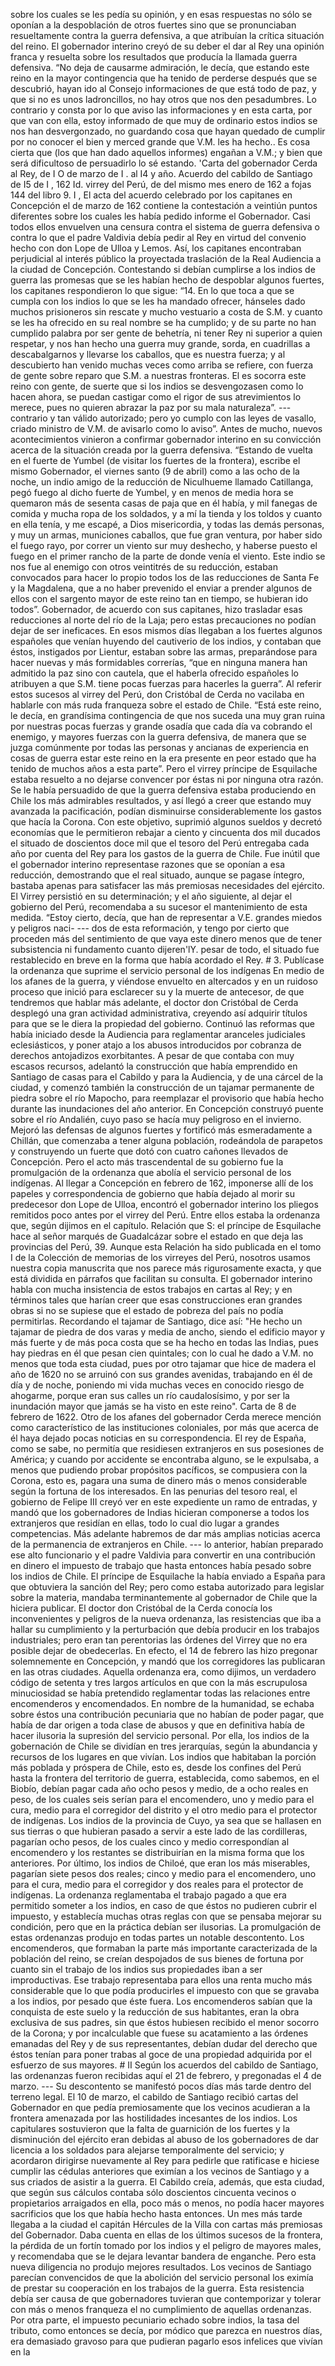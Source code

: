 sobre los cuales se les pedía su opinión, y en esas respuestas no sólo se oponían a la despoblación de otros fuertes sino que se pronunciaban resueltamente contra la guerra defensiva, a que atribuían la crítica situación del reino. El gobernador interino creyó de su deber el dar al Rey una opinión franca y resuelta sobre los resultados que producía la llamada guerra defensiva. “No deja de causarme admiración, le decía, que estando este reino en la mayor contingencia que ha tenido de perderse después que se descubrió, hayan ido al Consejo informaciones de que está todo de paz, y que si no es unos ladroncillos, no hay otros que nos den pesadumbres. Lo contrario y consta por lo que aviso las informaciones y en esta carta, por que van con ella, estoy informado de que muy de ordinario estos indios se nos han desvergonzado, no guardando cosa que hayan quedado de cumplir por no conocer el bien y merced grande que V.M. les ha hecho.. Es cosa cierta que (los que han dado aquellos informes) engañan a V.M.; y bien que será dificultoso de persuadirlo lo sé estando. 'Carta del gobernador Cerda al Rey, de I O de marzo de I . al I4 y año. Acuerdo del cabildo de Santiago de I5 de I , 162 Id. virrey del Perú, de del mismo mes enero de 162 a fojas 144 del libro 9. I , El acta del acuerdo celebrado por los capitanes en Concepción el de marzo de 162 contiene la contestación a veintiún puntos diferentes sobre los cuales les había pedido informe el Gobernador. Casi todos ellos envuelven una censura contra el sistema de guerra defensiva o contra lo que el padre Valdivia debía pedir al Rey en virtud del convenio hecho con don Lope de Ulloa y Lemos. Así, los capitanes encontraban perjudicial al interés público la proyectada traslación de la Real Audiencia a la ciudad de Concepción. Contestando si debían cumplirse a los indios de guerra las promesas que se les habían hecho de despoblar algunos fuertes, los capitanes respondieron lo que sigue: “14. En lo que toca a que se cumpla con los indios lo que se les ha mandado ofrecer, hánseles dado muchos prisioneros sin rescate y mucho vestuario a costa de S.M. y cuanto se les ha ofrecido en su real nombre se ha cumplido; y de su parte no han cumplido palabra por ser gente de behetría, ni tener Rey ni superior a quien respetar, y nos han hecho una guerra muy grande, sorda, en cuadrillas a descabalgarnos y llevarse los caballos, que es nuestra fuerza; y al descubierto han venido muchas veces como arriba se refiere, con fuerza de gente sobre reparo que S.M. a nuestras fronteras. El es socorra este reino con gente, de suerte que si los indios se desvengozasen como lo hacen ahora, se puedan castigar como el rigor de sus atrevimientos lo merece, pues no quieren abrazar la paz por su mala naturaleza”. --- contrario y tan válido autorizado; pero yo cumplo con las leyes de vasallo, criado ministro de V.M. de avisarlo como lo aviso”. Antes de mucho, nuevos acontecimientos vinieron a confirmar gobernador interino en su convicción acerca de la situación creada por la guerra defensiva. “Estando de vuelta en el fuerte de Yumbel (de visitar los fuertes de la frontera), escribe el mismo Gobernador, el viernes santo (9 de abril) como a las ocho de la noche, un indio amigo de la reducción de Niculhueme llamado Catillanga, pegó fuego al dicho fuerte de Yumbel, y en menos de media hora se quemaron más de sesenta casas de paja que en él había, y mil fanegas de comida y mucha ropa de los soldados, y a mí la tienda y los toldos y cuanto en ella tenía, y me escapé, a Dios misericordia, y todas las demás personas, y muy un armas, municiones caballos, que fue gran ventura, por haber sido el fuego rayo, por correr un viento sur muy deshecho, y haberse puesto el fuego en el primer rancho de la parte de donde venía el viento. Este indio se nos fue al enemigo con otros veintitrés de su reducción, estaban convocados para hacer lo propio todos los de las reducciones de Santa Fe y la Magdalena, que a no haber prevenido el enviar a prender algunos de ellos con el sargento mayor de este reino tan en tiempo, se hubieran ido todos”. Gobernador, de acuerdo con sus capitanes, hizo trasladar esas reducciones al norte del río de la Laja; pero estas precauciones no podían dejar de ser ineficaces. En esos mismos días llegaban a los fuertes algunos españoles que venían huyendo del cautiverio de los indios, y contaban que éstos, instigados por Lientur, estaban sobre las armas, preparándose para hacer nuevas y más formidables correrías, “que en ninguna manera han admitido la paz sino con cautela, que el haberla ofrecido españoles lo atribuyen a que S.M. tiene pocas fuerzas para hacerles la guerra”. Al referir estos sucesos al virrey del Perú, don Cristóbal de Cerda no vacilaba en hablarle con más ruda franqueza sobre el estado de Chile. “Está este reino, le decía, en grandísima contingencia de que nos suceda una muy gran ruina por nuestras pocas fuerzas y grande osadía que cada día va cobrando el enemigo, y mayores fuerzas con la guerra defensiva, de manera que se juzga comúnmente por todas las personas y ancianas de experiencia en cosas de guerra estar este reino en la era presente en peor estado que ha tenido de muchos años a esta parte”. Pero el virrey príncipe de Esquilache estaba resuelto a no dejarse convencer por éstas ni por ninguna otra razón. Se le había persuadido de que la guerra defensiva estaba produciendo en Chile los más admirables resultados, y así llegó a creer que estando muy avanzada la pacificación, podían disminuirse considerablemente los gastos que hacía la Corona. Con este objetivo, suprimió algunos sueldos y decretó economías que le permitieron rebajar a ciento y cincuenta dos mil ducados el situado de doscientos doce mil que el tesoro del Perú entregaba cada año por cuenta del Rey para los gastos de la guerra de Chile. Fue inútil que el gobernador interino representase razones que se oponían a esa reducción, demostrando que el real situado, aunque se pagase íntegro, bastaba apenas para satisfacer las más premiosas necesidades del ejército. El Virrey persistió en su determinación; y el año siguiente, al dejar el gobierno del Perú, recomendaba a su sucesor el mantenimiento de esta medida. “Estoy cierto, decía, que han de representar a V.E. grandes miedos y peligros naci- --- dos de esta reformación, y tengo por cierto que proceden más del sentimiento de que vaya este dinero menos que de tener subsistencia ni fundamento cuanto dijeren'lY. pesar de todo, el situado fue restablecido en breve en la forma que había acordado el Rey. # 3. Publícase la ordenanza que suprime el servicio personal de los indígenas En medio de los afanes de la guerra, y viéndose envuelto en altercados y en un ruidoso proceso que inició para esclarecer su y la muerte de antecesor, de que tendremos que hablar más adelante, el doctor don Cristóbal de Cerda desplegó una gran actividad administrativa, creyendo así adquirir títulos para que se le diera la propiedad del gobierno. Continuó las reformas que había iniciado desde la Audiencia para reglamentar aranceles judiciales eclesiásticos, y poner atajo a los abusos introducidos por cobranza de derechos antojadizos exorbitantes. A pesar de que contaba con muy escasos recursos, adelantó la construcción que había emprendido en Santiago de casas para el Cabildo y para la Audiencia, y de una cárcel de la ciudad, y comenzó también la construcción de un tajamar permanente de piedra sobre el río Mapocho, para reemplazar el provisorio que había hecho durante las inundaciones del año anterior. En Concepción construyó puente sobre el río Andalién, cuyo paso se hacía muy peligroso en el invierno. Mejoró las defensas de algunos fuertes y fortificó más esmeradamente a Chillán, que comenzaba a tener alguna población, rodeándola de parapetos y construyendo un fuerte que dotó con cuatro cañones llevados de Concepción. Pero el acto más trascendental de su gobierno fue la promulgación de la ordenanza que abolía el servicio personal de los indígenas. Al llegar a Concepción en febrero de 162, imponerse allí de los papeles y correspondencia de gobierno que había dejado al morir su predecesor don Lope de Ulloa, encontró el gobernador interino los pliegos remitidos poco antes por el virrey del Perú. Entre ellos estaba la ordenanza que, según dijimos en el capítulo. Relación que S: el príncipe de Esquilache hace al señor marqués de Guadalcázar sobre el estado en que deja las provincias del Perú, 39. Aunque esta Relación ha sido publicada en el tomo I de la Colección de memorias de los virreyes del Perú, nosotros usamos nuestra copia manuscrita que nos parece más rigurosamente exacta, y que está dividida en párrafos que facilitan su consulta. El gobernador interino habla con mucha insistencia de estos trabajos en cartas al Rey; y en términos tales que harían creer que esas construcciones eran grandes obras si no se supiese que el estado de pobreza del país no podía permitirlas. Recordando el tajamar de Santiago, dice así: "He hecho un tajamar de piedra de dos varas y media de ancho, siendo el edificio mayor y más fuerte y de más poca costa que se ha hecho en todas las Indias, pues hay piedras en él que pesan cien quintales; con lo cual he dado a V.M. no menos que toda esta ciudad, pues por otro tajamar que hice de madera el año de 1620 no se arruinó con sus grandes avenidas, trabajando en él de día y de noche, poniendo mi vida muchas veces en conocido riesgo de ahogarme, porque eran sus calles un río caudalosísimo, y por ser la inundación mayor que jamás se ha visto en este reino". Carta de 8 de febrero de 1622. Otro de los afanes del gobernador Cerda merece mención como característico de las instituciones coloniales, por más que acerca de él haya dejado pocas noticias en su correspondencia. El rey de España, como se sabe, no permitía que residiesen extranjeros en sus posesiones de América; y cuando por accidente se encontraba alguno, se le expulsaba, a menos que pudiendo probar propósitos pacíficos, se compusiera con la Corona, esto es, pagara una suma de dinero más o menos considerable según la fortuna de los interesados. En las penurias del tesoro real, el gobierno de Felipe III creyó ver en este expediente un ramo de entradas, y mandó que los gobernadores de Indias hicieran componerse a todos los extranjeros que residían en ellas, todo lo cual dio lugar a grandes competencias. Más adelante habremos de dar más amplias noticias acerca de la permanencia de extranjeros en Chile. --- lo anterior, habían preparado ese alto funcionario y el padre Valdivia para convertir en una contribución en dinero el impuesto de trabajo que hasta entonces había pesado sobre los indios de Chile. El príncipe de Esquilache la había enviado a España para que obtuviera la sanción del Rey; pero como estaba autorizado para legislar sobre la materia, mandaba terminantemente al gobernador de Chile que la hiciera publicar. El doctor don Cristóbal de la Cerda conocía los inconvenientes y peligros de la nueva ordenanza, las resistencias que iba a hallar su cumplimiento y la perturbación que debía producir en los trabajos industriales; pero eran tan perentorias las órdenes del Virrey que no era posible dejar de obedecerlas. En efecto, el 14 de febrero las hizo pregonar solemnemente en Concepción, y mandó que los corregidores las publicaran en las otras ciudades. Aquella ordenanza era, como dijimos, un verdadero código de setenta y tres largos artículos en que con la más escrupulosa minuciosidad se había pretendido reglamentar todas las relaciones entre encomenderos y encomendados. En nombre de la humanidad, se echaba sobre éstos una contribución pecuniaria que no habían de poder pagar, que había de dar origen a toda clase de abusos y que en definitiva había de hacer ilusoria la supresión del servicio personal. Por ella, los indios de la gobernación de Chile se dividían en tres jerarquías, según la abundancia y recursos de los lugares en que vivían. Los indios que habitaban la porción más poblada y próspera de Chile, esto es, desde los confines del Perú hasta la frontera del territorio de guerra, establecida, como sabemos, en el Biobío, debían pagar cada año ocho pesos y medio, de a ocho reales en peso, de los cuales seis serían para el encomendero, uno y medio para el cura, medio para el corregidor del distrito y el otro medio para el protector de indígenas. Los indios de la provincia de Cuyo, ya sea que se hallasen en sus tierras o que hubieran pasado a servir a este lado de las cordilleras, pagarían ocho pesos, de los cuales cinco y medio correspondían al encomendero y los restantes se distribuirían en la misma forma que los anteriores. Por último, los indios de Chiloé, que eran los más miserables, pagarían siete pesos dos reales; cinco y medio para el encomendero, uno para el cura, medio para el corregidor y dos reales para el protector de indígenas. La ordenanza reglamentaba el trabajo pagado a que era permitido someter a los indios, en caso de que éstos no pudieren cubrir el impuesto, y establecía muchas otras reglas con que se pensaba mejorar su condición, pero que en la práctica debían ser ilusorias. La promulgación de estas ordenanzas produjo en todas partes un notable descontento. Los encomenderos, que formaban la parte más importante caracterizada de la población del reino, se creían despojados de sus bienes de fortuna por cuanto sin el trabajo de los indios sus propiedades iban a ser improductivas. Ese trabajo representaba para ellos una renta mucho más considerable que lo que podía producirles el impuesto con que se gravaba a los indios, por pesado que éste fuera. Los encomenderos sabían que la conquista de este suelo y la reducción de sus habitantes, eran la obra exclusiva de sus padres, sin que éstos hubiesen recibido el menor socorro de la Corona; y por incalculable que fuese su acatamiento a las órdenes emanadas del Rey y de sus representantes, debían dudar del derecho que éstos tenían para poner trabas al goce de una propiedad adquirida por el esfuerzo de sus mayores. # II Según los acuerdos del cabildo de Santiago, las ordenanzas fueron recibidas aquí el 21 de febrero, y pregonadas el 4 de marzo. --- Su descontento se manifestó pocos días más tarde dentro del terreno legal. El 10 de marzo, el cabildo de Santiago recibió cartas del Gobernador en que pedía premiosamente que los vecinos acudieran a la frontera amenazada por las hostilidades incesantes de los indios. Los capitulares sostuvieron que la falta de guarnición de los fuertes y la disminución del ejército eran debidas al abuso de los gobernadores de dar licencia a los soldados para alejarse temporalmente del servicio; y acordaron dirigirse nuevamente al Rey para pedirle que ratificase e hiciese cumplir las cédulas anteriores que eximían a los vecinos de Santiago y a sus criados de asistir a la guerra. El Cabildo creía, además, que esta ciudad, que según sus cálculos contaba sólo doscientos cincuenta vecinos o propietarios arraigados en ella, poco más o menos, no podía hacer mayores sacrificios que los que había hecho hasta entonces. Un mes más tarde llegaba a la ciudad el capitán Hércules de la Villa con cartas más premiosas del Gobernador. Daba cuenta en ellas de los últimos sucesos de la frontera, la pérdida de un fortín tomado por los indios y el peligro de mayores males, y recomendaba que se le dejara levantar bandera de enganche. Pero esta nueva diligencia no produjo mejores resultados. Los vecinos de Santiago parecían convencidos de que la abolición del servicio personal los eximía de prestar su cooperación en los trabajos de la guerra. Esta resistencia debía ser causa de que gobernadores tuvieran que contemporizar y tolerar con más o menos franqueza el no cumplimiento de aquellas ordenanzas. Por otra parte, el impuesto pecuniario echado sobre indios, la tasa del tributo, como entonces se decía, por módico que parezca en nuestros días, era demasiado gravoso para que pudieran pagarlo esos infelices que vivían en la